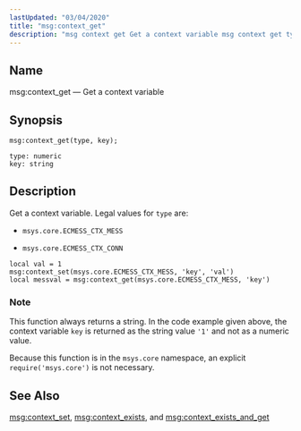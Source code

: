 ```yaml
---
lastUpdated: "03/04/2020"
title: "msg:context_get"
description: "msg context get Get a context variable msg context get type key Get a context variable Legal values for type are msys core ECMESS CTX MESS msys core ECMESS CTX CONN This function always returns a string In the code example given above the context variable key is returned as..."
---
```


<a name="lua.ref.msg_context_get"></a> 
## Name

msg:context_get — Get a context variable

<a name="idp24334224"></a> 
## Synopsis

`msg:context_get(type, key);`

```
type: numeric
key: string
```
<a name="idp24336928"></a> 
## Description

Get a context variable. Legal values for `type` are:

*   `msys.core.ECMESS_CTX_MESS`

*   `msys.core.ECMESS_CTX_CONN`

```
local val = 1
msg:context_set(msys.core.ECMESS_CTX_MESS, 'key', 'val')
local messval = msg:context_get(msys.core.ECMESS_CTX_MESS, 'key')
```

### Note

This function always returns a string. In the code example given above, the context variable `key` is returned as the string value `'1'` and not as a numeric value.

Because this function is in the `msys.core` namespace, an explicit `require('msys.core')` is not necessary.

<a name="idp24345728"></a> 
## See Also

[msg:context_set](/momentum/3/3-reference/3-reference-lua-ref-msg-context-set), [msg:context_exists](/momentum/3/3-reference/3-reference-lua-ref-msg-context-exists), and [msg:context_exists_and_get](/momentum/3/3-reference/3-reference-lua-ref-msg-context-exists-and-get)